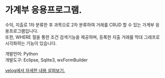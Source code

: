 # 가계부 응용프로그램.
수익, 지출로 1차 분류한 후 과목으로 2차 분류하여 거래를 CRUD 할 수 있는 가계부 응용프로그램입니다.
<br/>
또한, WHERE 절을 통한 조건 검색기능을 제공하며, 등록한 지출 거래를 막대 그래프로 시각화하는 기능이 있습니다.

개발언어: Python
<br/>
개발도구: Eclipse, Sqlite3, wxFormBuilder


<a href="https://velog.io/@hangy3olchoi/Python-%EA%B0%80%EA%B3%84%EB%B6%80-%EC%9D%91%EC%9A%A9%ED%94%84%EB%A1%9C%EA%B7%B8%EB%9E%A8" target="blank">
  velog에서 자세한 내용 살펴보기.
</a>
